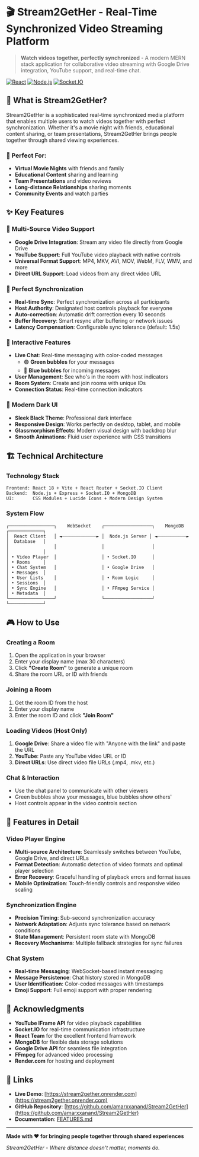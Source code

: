 # 🎬 Stream2GetHer - Real-Time Synchronized Video Streaming Platform

> **Watch videos together, perfectly synchronized** - A modern MERN stack application for collaborative video streaming with Google Drive integration, YouTube support, and real-time chat.


[![React](https://img.shields.io/badge/React-18.2.0-blue)](https://reactjs.org/)
[![Node.js](https://img.shields.io/badge/Node.js-Express-green)](https://nodejs.org/)
[![Socket.IO](https://img.shields.io/badge/Socket.IO-Real--time-orange)](https://socket.io/)

## 🌟 What is Stream2GetHer?

Stream2GetHer is a sophisticated real-time synchronized media platform that enables multiple users to watch videos together with perfect synchronization. Whether it's a movie night with friends, educational content sharing, or team presentations, Stream2GetHer brings people together through shared viewing experiences.

### 🎯 Perfect For:
- **Virtual Movie Nights** with friends and family
- **Educational Content** sharing and learning
- **Team Presentations** and video reviews
- **Long-distance Relationships** sharing moments
- **Community Events** and watch parties

## ✨ Key Features

### 🎥 **Multi-Source Video Support**
- **Google Drive Integration**: Stream any video file directly from Google Drive
- **YouTube Support**: Full YouTube video playback with native controls
- **Universal Format Support**: MP4, MKV, AVI, MOV, WebM, FLV, WMV, and more
- **Direct URL Support**: Load videos from any direct video URL

### 🔄 **Perfect Synchronization**
- **Real-time Sync**: Perfect synchronization across all participants
- **Host Authority**: Designated host controls playback for everyone
- **Auto-correction**: Automatic drift correction every 10 seconds
- **Buffer Recovery**: Smart resync after buffering or network issues
- **Latency Compensation**: Configurable sync tolerance (default: 1.5s)

### 💬 **Interactive Features**
- **Live Chat**: Real-time messaging with color-coded messages
  - 🟢 **Green bubbles** for your messages
  - 🔵 **Blue bubbles** for incoming messages
- **User Management**: See who's in the room with host indicators
- **Room System**: Create and join rooms with unique IDs
- **Connection Status**: Real-time connection indicators

### 🎨 **Modern Dark UI**
- **Sleek Black Theme**: Professional dark interface
- **Responsive Design**: Works perfectly on desktop, tablet, and mobile
- **Glassmorphism Effects**: Modern visual design with backdrop blur
- **Smooth Animations**: Fluid user experience with CSS transitions

## 🏗️ Technical Architecture

### **Technology Stack**
```
Frontend: React 18 + Vite + React Router + Socket.IO Client
Backend:  Node.js + Express + Socket.IO + MongoDB
UI:       CSS Modules + Lucide Icons + Modern Design System
```

### **System Flow**
```
┌─────────────────┐    WebSocket    ┌──────────────────┐    MongoDB    ┌─────────────┐
│  React Client   │ ◄─────────────► │  Node.js Server │ ◄───────────► │  Database   │
│                 │                 │                  │               │             │
│ • Video Player  │                 │ • Socket.IO      │               │ • Rooms     │
│ • Chat System   │                 │ • Google Drive   │               │ • Messages  │
│ • User Lists    │                 │ • Room Logic     │               │ • Sessions  │
│ • Sync Engine   │                 │ • FFmpeg Service │               │ • Metadata  │
└─────────────────┘                 └──────────────────┘               └─────────────┘
```

## 🎮 How to Use

### **Creating a Room**
1. Open the application in your browser
2. Enter your display name (max 30 characters)
3. Click **"Create Room"** to generate a unique room
4. Share the room URL or ID with friends

### **Joining a Room**
1. Get the room ID from the host
2. Enter your display name
3. Enter the room ID and click **"Join Room"**

### **Loading Videos (Host Only)**
1. **Google Drive**: Share a video file with "Anyone with the link" and paste the URL
2. **YouTube**: Paste any YouTube video URL or ID
3. **Direct URLs**: Use direct video file URLs (.mp4, .mkv, etc.)

### **Chat & Interaction**
- Use the chat panel to communicate with other viewers
- Green bubbles show your messages, blue bubbles show others'
- Host controls appear in the video controls section

## 🎨 Features in Detail

### **Video Player Engine**
- **Multi-source Architecture**: Seamlessly switches between YouTube, Google Drive, and direct URLs
- **Format Detection**: Automatic detection of video formats and optimal player selection
- **Error Recovery**: Graceful handling of playback errors and format issues
- **Mobile Optimization**: Touch-friendly controls and responsive video scaling

### **Synchronization Engine**
- **Precision Timing**: Sub-second synchronization accuracy
- **Network Adaptation**: Adjusts sync tolerance based on network conditions
- **State Management**: Persistent room state with MongoDB
- **Recovery Mechanisms**: Multiple fallback strategies for sync failures

### **Chat System**
- **Real-time Messaging**: WebSocket-based instant messaging
- **Message Persistence**: Chat history stored in MongoDB
- **User Identification**: Color-coded messages with timestamps
- **Emoji Support**: Full emoji support with proper rendering

## 🙏 Acknowledgments

- **YouTube IFrame API** for video playback capabilities
- **Socket.IO** for real-time communication infrastructure
- **React Team** for the excellent frontend framework
- **MongoDB** for flexible data storage solutions
- **Google Drive API** for seamless file integration
- **FFmpeg** for advanced video processing
- **Render.com** for hosting and deployment

## 🔗 Links

- **Live Demo**: [https://stream2gether.onrender.com](https://stream2gether.onrender.com)
- **GitHub Repository**: [https://github.com/amarxxanand/Stream2GetHer](https://github.com/amarxxanand/Stream2GetHer)
- **Documentation**: [FEATURES.md](FEATURES.md)

---

**Made with ❤️ for bringing people together through shared experiences**

*Stream2GetHer - Where distance doesn't matter, moments do.*
